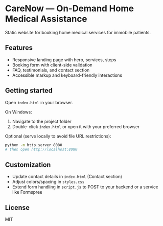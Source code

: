 # CareNow — On-Demand Home Medical Assistance

Static website for booking home medical services for immobile patients.

## Features
- Responsive landing page with hero, services, steps
- Booking form with client-side validation
- FAQ, testimonials, and contact section
- Accessible markup and keyboard-friendly interactions

## Getting started
Open `index.html` in your browser.

On Windows:
1. Navigate to the project folder
2. Double-click `index.html` or open it with your preferred browser

Optional (serve locally to avoid file URL restrictions):

```bash
python -m http.server 8080
# then open http://localhost:8080
```

## Customization
- Update contact details in `index.html` (Contact section)
- Adjust colors/spacing in `styles.css`
- Extend form handling in `script.js` to POST to your backend or a service like Formspree

## License
MIT


